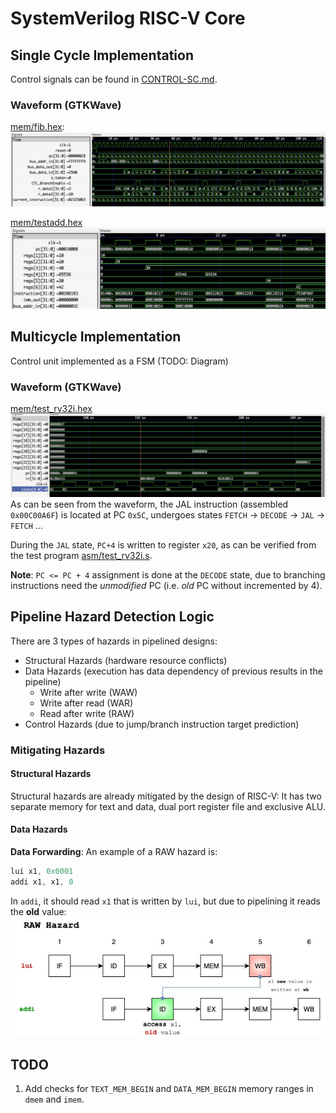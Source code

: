 # SystemVerilog RISC-V Core

## Single Cycle Implementation
Control signals can be found in [CONTROL-SC.md](docs/CONTROL-SC.md).
### Waveform (GTKWave)
[mem/fib.hex](mem/fib.hex):
![](docs/singlecycle-waveform-fib.png)

[mem/testadd.hex](mem/testadd.hex)
![](docs/singlecycle-waveform-testadd.png)

## Multicycle Implementation
Control unit implemented as a FSM (TODO: Diagram)

### Waveform (GTKWave)
[mem/test_rv32i.hex](mem/test_rv32i.hex)
![](docs/multicycle-waveform-testr32i.png)
As can be seen from the waveform, the JAL instruction (assembled `0x00C00A6F`) is located at PC `0x5C`, undergoes states `FETCH` -> `DECODE` -> `JAL` -> `FETCH` ...

During the `JAL` state, `PC+4` is written to register `x20`, as can be verified from the test program [asm/test_rv32i.s](asm/test_rv32i.s).

**Note**: `PC <= PC + 4` assignment is done at the `DECODE` state, due to branching instructions need the *unmodified* PC (i.e. *old* PC without incremented by 4).

## Pipeline Hazard Detection Logic

There are 3 types of hazards in pipelined designs:
- Structural Hazards (hardware resource conflicts)
- Data Hazards (execution has data dependency of previous results in the pipeline)
  - Write after write (WAW)
  - Write after read (WAR)
  - Read after write (RAW)
- Control Hazards (due to jump/branch instruction target prediction)

### Mitigating Hazards
#### Structural Hazards
Structural hazards are already mitigated by the design of RISC-V: It has two separate memory for text and data, dual port register file and exclusive ALU.
#### Data Hazards
**Data Forwarding**: An example of a RAW hazard is:
```s
lui x1, 0x0001
addi x1, x1, 0
```
In `addi`, it should read `x1` that is written by `lui`, but due to pipelining it reads the **old** value:
![raw_hazard](docs/raw_hazard.jpg)

## TODO
1) Add checks for `TEXT_MEM_BEGIN` and `DATA_MEM_BEGIN` memory ranges in `dmem` and `imem`.
